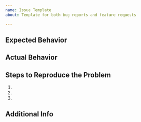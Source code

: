 ```yaml
---
name: Issue Template
about: Template for both bug reports and feature requests

---
```


## Expected Behavior


## Actual Behavior


## Steps to Reproduce the Problem

  1.
  2.
  3.

## Additional Info
